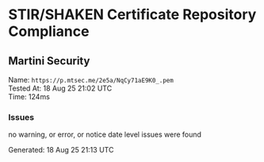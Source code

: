 # STIR/SHAKEN Certificate Repository Compliance

## Martini Security

Name: `https://p.mtsec.me/2e5a/NqCy71aE9K0_.pem`\
Tested At: 18 Aug 25 21:02 UTC\
Time: 124ms

### Issues

no warning, or error, or notice date level issues were found

Generated: 18 Aug 25 21:13 UTC